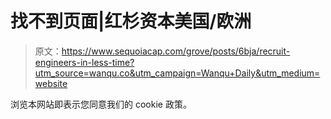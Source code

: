 # 找不到页面|红杉资本美国/欧洲

> 原文：<https://www.sequoiacap.com/grove/posts/6bja/recruit-engineers-in-less-time?utm_source=wanqu.co&utm_campaign=Wanqu+Daily&utm_medium=website>

浏览本网站即表示您同意我们的 cookie 政策。
